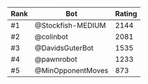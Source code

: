 Rank|Bot|Rating
---|---|---
#1|@Stockfish-MEDIUM|2144
#2|@colinbot|2081
#3|@DavidsGuterBot|1535
#4|@pawnrobot|1233
#5|@MinOpponentMoves|873
